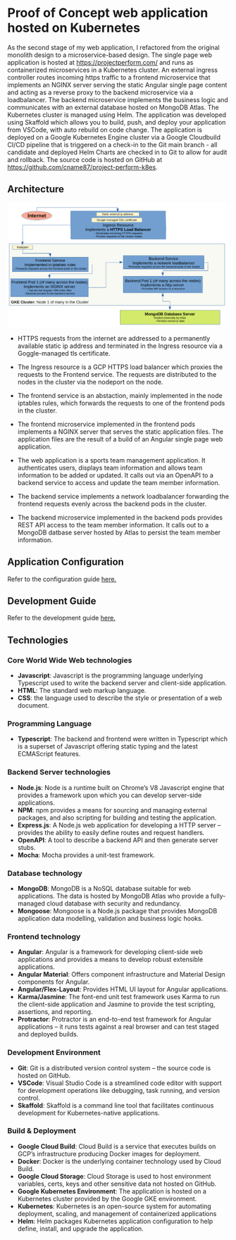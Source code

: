 # Proof of Concept web application hosted on Kubernetes

As the second stage of my web application, I refactored from the original monolith design to a microservice-based design. The single page web application is hosted at <https://projectperform.com/> and runs as containerized microservices in a Kubernetes cluster.  An external ingress controller routes incoming https traffic to a frontend microservice that implements an NGINX server serving the static Angular single page content and acting as a reverse proxy to the backend microservice via a loadbalancer.  The backend microservice implements the business logic and communicates with an external database hosted on MongoDB Atlas.  The Kubernetes cluster is managed using Helm. The application was developed using Skaffold which allows you to build, push, and deploy your application from VSCode, with auto rebuild on code change.  The application is deployed on a Google Kubernetes Engine cluster via a Google Cloudbuild CI/CD pipeline that is triggered on a check-in to the Git main branch - all candidate and deployed Helm Charts are checked in to Git to allow for audit and rollback.  The source code is hosted on GitHub at <https://github.com/cname87/project-perform-k8es>.

## Architecture

![image](./docs/ppk8es-architecture.png "Application architecture")

- HTTPS requests from the internet are addressed to a permanently available static ip address and terminated in the Ingress resource via a Goggle-managed tls certificate.

- The Ingress resource is a GCP HTTPS load balancer which proxies the requests to the Frontend service.  The requests are distributed to the nodes in the cluster via the nodeport on the node.

- The frontend service is an abstaction, mainly implemented in the node iptables rules, which forwards the requests to one of the frontend pods in the cluster.

- The frontend microservice implemented in the frontend pods implements a NGINX server that serves the static application files.  The application files are the result of a build of an Angular single page web application.

- The web application is a sports team management application.  It authenticates users, displays team information and allows team information to be added or updated.  It calls out via an OpenAPI to a backend service to access and update the team member information.

- The backend service implements a network loadbalancer forwarding the frontend requests evenly across the backend pods in the cluster.

- The backend microservice implemented in the backend pods provides REST API access to the team member information.  It calls out to a MongoDB datbase server hosted by Atlas to persist the team member information.

## Application Configuration

Refer to the configuration guide [here.](./docs/config-guide.md)

## Development Guide

Refer to the development guide [here.](./docs/development-guide.md)

## Technologies

### Core World Wide Web technologies

- **Javascript**:  Javascript is the programming language underlying Typescript used to write the backend server and client-side application.
- **HTML**: The standard web markup language.
- **CSS**: the language used to describe the style or presentation of a web document.

### Programming Language

- **Typescript**: The backend and frontend were written in Typescript which is a superset of Javascript offering static typing and the latest ECMAScript features.

### Backend Server technologies

- **Node.js**: Node is a runtime built on Chrome’s V8 Javascript engine that provides a framework upon which you can develop server-side applications.
- **NPM**:  npm provides a means for sourcing and managing external packages, and also scripting for building and testing the application.
- **Express.js**: A Node.js web application for developing a HTTP server – provides the ability to easily define routes and request handlers.
- **OpenAPI**: A tool to describe a backend API and then generate server stubs.
- **Mocha**: Mocha provides a unit-test framework.

### Database technology

- **MongoDB**: MongoDB is a NoSQL database suitable for web applications.  The data is hosted by MongoDB Atlas who provide a fully-managed cloud database with security and redundancy.
- **Mongoose**: Mongoose is a Node.js package that provides MongoDB application data modelling, validation and business logic hooks.

### Frontend technology

- **Angular**:  Angular is a framework for developing client-side web applications and provides a means to develop robust extensible applications.
- **Angular Material**: Offers component infrastructure and Material Design components for Angular.
- **Angular/Flex-Layout**: Provides HTML UI layout for Angular applications.
- **Karma/Jasmine**: The font-end unit test framework uses Karma to run the client-side application and Jasmine to provide the test scripting, assertions, and reporting.
- **Protractor**: Protractor is an end-to-end test framework for Angular applications – it runs tests against a real browser and can test staged and deployed builds.

### Development Environment

- **Git**: Git is a distributed version control system – the source code is hosted on GitHub.
- **VSCode**: Visual Studio Code is a streamlined code editor with support for development operations like debugging, task running, and version control.
- **Skaffold**: Skaffold is a command line tool that facilitates continuous development for Kubernetes-native applications.

### Build & Deployment

- **Google Cloud Build**: Cloud Build is a service that executes builds on GCP’s infrastructure producing Docker images for deployment.
- **Docker**: Docker is the underlying container technology used by Cloud Build.
- **Google Cloud Storage**: Cloud Storage is used to host environment variables, certs, keys and other sensitive data not hosted on GitHub.
- **Google Kubernetes Environment**: The application is hosted on a Kubernetes cluster provided by the Google GKE environment.
- **Kubernetes**: Kubernetes is an open-source system for automating deployment, scaling, and management of containerized applications
- **Helm**: Helm packages Kubernetes application configuration to help define, install, and upgrade the application.
